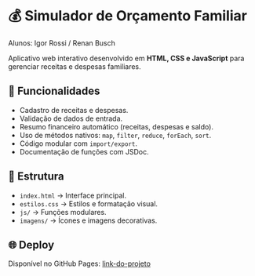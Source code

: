 # 💰 Simulador de Orçamento Familiar

Alunos: Igor Rossi / Renan Busch

Aplicativo web interativo desenvolvido em **HTML, CSS e JavaScript** para gerenciar receitas e despesas familiares.

## 🚀 Funcionalidades
- Cadastro de receitas e despesas.
- Validação de dados de entrada.
- Resumo financeiro automático (receitas, despesas e saldo).
- Uso de métodos nativos: `map`, `filter`, `reduce`, `forEach`, `sort`.
- Código modular com `import/export`.
- Documentação de funções com JSDoc.

## 📂 Estrutura
- `index.html` → Interface principal.
- `estilos.css` → Estilos e formatação visual.
- `js/` → Funções modulares.
- `imagens/` → Ícones e imagens decorativas.

## 🌐 Deploy
Disponível no GitHub Pages: [link-do-projeto](https://seuusuario.github.io/simulador-orcamento-familiar)